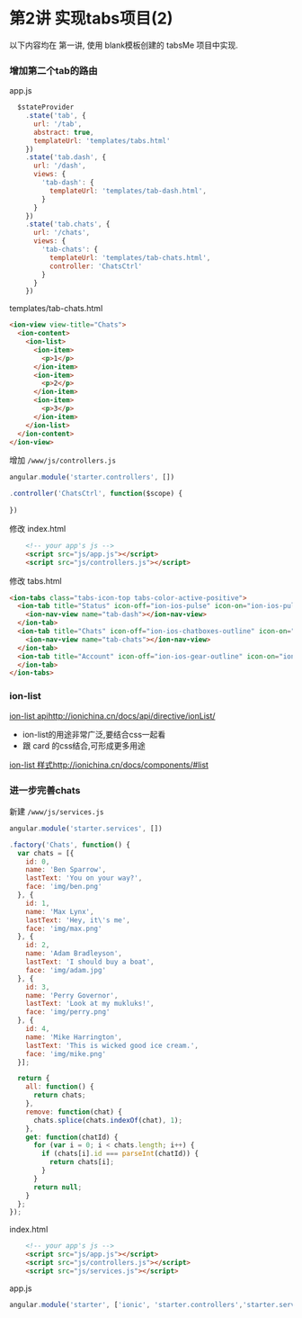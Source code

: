 # 第2讲 实现tabs项目(2)

以下内容均在 第一讲, 使用 blank模板创建的 tabsMe 项目中实现.

### 增加第二个tab的路由

app.js

```js
  $stateProvider
    .state('tab', {
      url: '/tab',
      abstract: true,
      templateUrl: 'templates/tabs.html'
    })
    .state('tab.dash', {
      url: '/dash',
      views: {
        'tab-dash': {
          templateUrl: 'templates/tab-dash.html',
        }
      }
    })
    .state('tab.chats', {
      url: '/chats',
      views: {
        'tab-chats': {
          templateUrl: 'templates/tab-chats.html',
          controller: 'ChatsCtrl'
        }
      }
    })
```

templates/tab-chats.html

```html
<ion-view view-title="Chats">
  <ion-content>
    <ion-list>
      <ion-item>
        <p>1</p>
      </ion-item>
      <ion-item>
        <p>2</p>
      </ion-item>
      <ion-item>
        <p>3</p>
      </ion-item>
    </ion-list>
  </ion-content>
</ion-view>
```

增加 `/www/js/controllers.js`

```js
angular.module('starter.controllers', [])

.controller('ChatsCtrl', function($scope) {
  
})

```

修改 index.html

```html
    <!-- your app's js -->
    <script src="js/app.js"></script>
    <script src="js/controllers.js"></script>
```

修改 tabs.html

```html
<ion-tabs class="tabs-icon-top tabs-color-active-positive">
  <ion-tab title="Status" icon-off="ion-ios-pulse" icon-on="ion-ios-pulse-strong" href="#/tab/dash">
    <ion-nav-view name="tab-dash"></ion-nav-view>
  </ion-tab>
  <ion-tab title="Chats" icon-off="ion-ios-chatboxes-outline" icon-on="ion-ios-chatboxes" href="#/tab/chats">
    <ion-nav-view name="tab-chats"></ion-nav-view>
  </ion-tab>
  <ion-tab title="Account" icon-off="ion-ios-gear-outline" icon-on="ion-ios-gear" href="#/tab/account">
  </ion-tab>
</ion-tabs>
```

### ion-list

[ion-list api](http://ionichina.cn/docs/api/directive/ionList/)http://ionichina.cn/docs/api/directive/ionList/

- ion-list的用途非常广泛,要结合css一起看
- 跟 card 的css结合,可形成更多用途

[ion-list 样式](http://ionichina.cn/docs/components/#list)http://ionichina.cn/docs/components/#list

### 进一步完善chats

新建 `/www/js/services.js`

```js
angular.module('starter.services', [])

.factory('Chats', function() {
  var chats = [{
    id: 0,
    name: 'Ben Sparrow',
    lastText: 'You on your way?',
    face: 'img/ben.png'
  }, {
    id: 1,
    name: 'Max Lynx',
    lastText: 'Hey, it\'s me',
    face: 'img/max.png'
  }, {
    id: 2,
    name: 'Adam Bradleyson',
    lastText: 'I should buy a boat',
    face: 'img/adam.jpg'
  }, {
    id: 3,
    name: 'Perry Governor',
    lastText: 'Look at my mukluks!',
    face: 'img/perry.png'
  }, {
    id: 4,
    name: 'Mike Harrington',
    lastText: 'This is wicked good ice cream.',
    face: 'img/mike.png'
  }];

  return {
    all: function() {
      return chats;
    },
    remove: function(chat) {
      chats.splice(chats.indexOf(chat), 1);
    },
    get: function(chatId) {
      for (var i = 0; i < chats.length; i++) {
        if (chats[i].id === parseInt(chatId)) {
          return chats[i];
        }
      }
      return null;
    }
  };
});

```


index.html

```html
    <!-- your app's js -->
    <script src="js/app.js"></script>
    <script src="js/controllers.js"></script>
    <script src="js/services.js"></script>
```

app.js

```js
angular.module('starter', ['ionic', 'starter.controllers','starter.services'])
```



